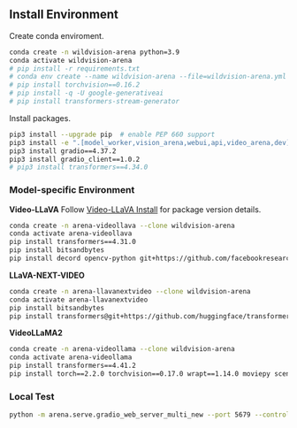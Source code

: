 ## Install Environment
Create conda enviroment.
```bash
conda create -n wildvision-arena python=3.9
conda activate wildvision-arena
# pip install -r requirements.txt
# conda env create --name wildvision-arena --file=wildvision-arena.yml
# pip install torchvision==0.16.2
# pip install -q -U google-generativeai
# pip install transformers-stream-generator
```
Install packages.
```bash
pip3 install --upgrade pip  # enable PEP 660 support
pip3 install -e ".[model_worker,vision_arena,webui,api,video_arena,dev]"
pip3 install gradio==4.37.2
pip3 install gradio_client==1.0.2
# pip3 install transformers==4.34.0

```

### Model-specific Environment
**Video-LLaVA**
Follow [Video-LLaVA Install](https://github.com/PKU-YuanGroup/Video-LLaVA/blob/main/pyproject.toml) for package version details.
```bash
conda create -n arena-videollava --clone wildvision-arena
conda activate arena-videollava
pip install transformers==4.31.0
pip install bitsandbytes
pip install decord opencv-python git+https://github.com/facebookresearch/pytorchvideo.git@28fe037d212663c6a24f373b94cc5d478c8c1a1d
```

**LLaVA-NEXT-VIDEO**
```bash
conda create -n arena-llavanextvideo --clone wildvision-arena
conda activate arena-llavanextvideo
pip install bitsandbytes
pip install transformers@git+https://github.com/huggingface/transformers.git@1c39974a4c4036fd641bc1191cc32799f85715a4
```

**VideoLLaMA2**
```bash
conda create -n arena-videollama --clone wildvision-arena
conda activate arena-videollama
pip install transformers==4.41.2
pip install torch==2.2.0 torchvision==0.17.0 wrapt==1.14.0 moviepy scenedetect==0.6.3 opencv-python==4.7.0.72 pysubs2 bitsandbytes==0.43.0

```

### Local Test
```bash
python -m arena.serve.gradio_web_server_multi_new --port 5679 --controller-url http://0.0.0.0:8888
```
